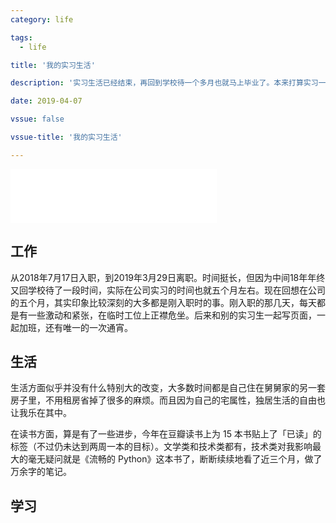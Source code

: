 ```yaml
---
category: life

tags: 
  - life

title: '我的实习生活'

description: '实习生活已经结束，再回到学校待一个多月也就马上毕业了。本来打算实习一结束就写篇blog，但是自己从上海回来就只顾着贪玩而且拖延症又太严重。现在，拖了一周了，写一些文字记录下吧。'

date: 2019-04-07

vssue: false

vssue-title: '我的实习生活'

---
```


<!-- more -->

<iframe frameborder="no" border="0" marginwidth="0" marginheight="0" width=330 height=86 src="//music.163.com/outchain/player?type=2&id=431610332&auto=0&height=66"></iframe>

## 工作

从2018年7月17日入职，到2019年3月29日离职。时间挺长，但因为中间18年年终又回学校待了一段时间，实际在公司实习的时间也就五个月左右。现在回想在公司的五个月，其实印象比较深刻的大多都是刚入职时的事。刚入职的那几天，每天都是有一些激动和紧张，在临时工位上正襟危坐。后来和别的实习生一起写页面，一起加班，还有唯一的一次通宵。

## 生活

生活方面似乎并没有什么特别大的改变，大多数时间都是自己住在舅舅家的另一套房子里，不用租房省掉了很多的麻烦。而且因为自己的宅属性，独居生活的自由也让我乐在其中。

在读书方面，算是有了一些进步，今年在豆瓣读书上为 15 本书贴上了「已读」的标签（不过仍未达到两周一本的目标）。文学类和技术类都有，技术类对我影响最大的毫无疑问就是《流畅的 Python》这本书了，断断续续地看了近三个月，做了万余字的笔记。

## 学习


